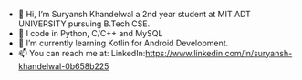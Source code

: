 - 👋 Hi, I’m Suryansh Khandelwal a 2nd year student at MIT ADT UNIVERSITY pursuing B.Tech CSE.
- 👀 I code in Python, C/C++ and MySQL 
- 🌱 I’m currently learning Kotlin for Android Development. 
- 📫 You can reach me at: 
     LinkedIn:https://www.linkedin.com/in/suryansh-khandelwal-0b658b225
     


<!---
 is a ✨ special ✨ repository because its `README.md` (this file) appears on your GitHub profile.
You can click the Preview link to take a look at your changes.
--->
